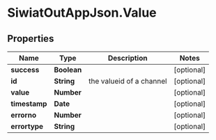 # SiwiatOutAppJson.Value

## Properties
Name | Type | Description | Notes
------------ | ------------- | ------------- | -------------
**success** | **Boolean** |  | [optional] 
**id** | **String** | the valueid of a channel | [optional] 
**value** | **Number** |  | [optional] 
**timestamp** | **Date** |  | [optional] 
**errorno** | **Number** |  | [optional] 
**errortype** | **String** |  | [optional] 


